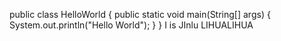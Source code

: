 public class HelloWorld {
    public static void main(String[] args) {
        System.out.println("Hello World");
    }
}
I is JInlu
LIHUALIHUA